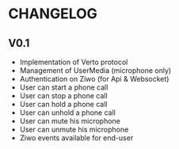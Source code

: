 # CHANGELOG

## V0.1

 * Implementation of Verto protocol
 * Management of UserMedia (microphone only)
 * Authentication on Ziwo (for Api & Websocket)
 * User can start a phone call
 * User can stop a phone call
 * User can hold a phone call
 * User can unhold a phone call
 * User can mute his microphone
 * User can unmute his microphone
 * Ziwo events available for end-user
